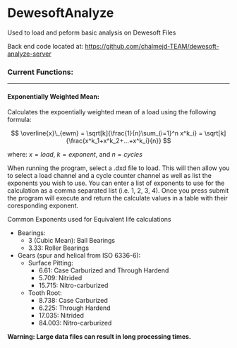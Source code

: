 # DewesoftAnalyze
Used to load and peform basic analysis on Dewesoft Files

Back end code located at: https://github.com/chalmejd-TEAM/dewesoft-analyze-server

### Current Functions:
---

#### Exponentially Weighted Mean:

Calculates the expoentially weighted mean of a load using the following formula:

$$ \overline{x}\_{ewm} = \sqrt[k]{\frac{1}{n}\sum_{i=1}^n x^k_i} = \sqrt[k]{\frac{x^k_1+x^k_2+...+x^k_i}{n}} $$

where:
$x = load$, $k = exponent$, and $n = cycles$

When running the program, select a .dxd file to load. This will then allow you to select a load channel and a cycle counter channel as well as list the exponents you wish to use. You can enter a list of exponents to use for the calculation as a comma separated list (i.e. 1, 2, 3, 4). Once you press submit the program will execute and return the calculate values in a table with their coresponding exponent.

Common Exponents used for Equivalent life calculations
- Bearings:
  - 3 (Cubic Mean): Ball Bearings
  - 3.33: Roller Bearings
- Gears (spur and helical from ISO 6336-6):
  - Surface Pitting:
    - 6.61: Case Carburized and Through Hardend
    - 5.709: Nitrided
    - 15.715: Nitro-carburized
  - Tooth Root:
    - 8.738: Case Carburized
    - 6.225: Through Hardend
    - 17.035: Nitrided
    - 84.003: Nitro-carburized

**Warning: Large data files can result in long processing times.**

